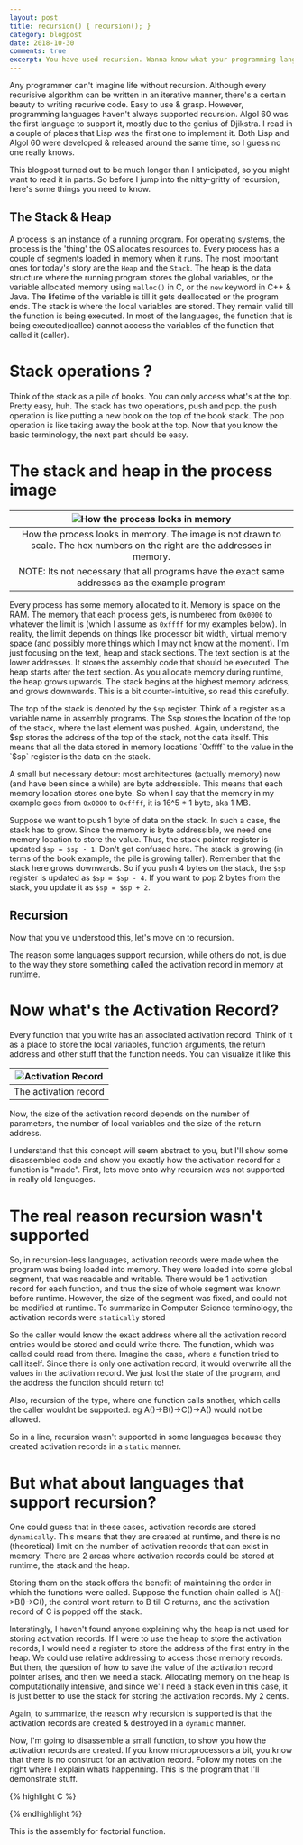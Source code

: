 ```yaml
---
layout: post
title: recursion() { recursion(); }
category: blogpost
date: 2018-10-30
comments: true
excerpt: You have used recursion. Wanna know what your programming language does under the hood to support it?
---
```


Any programmer can't imagine life without recursion. Although every recurisive algorithm can be written in an iterative manner, there's a certain beauty to writing recurive code. Easy to use & grasp. However, programming languages haven't always supported recursion. Algol 60 was the first language to support it, mostly due to the genius of Djikstra. I read in a couple of places that Lisp was the first one to implement it. Both Lisp and Algol 60 were developed & released around the same time, so I guess no one really knows.

This blogpost turned out to be much longer than I anticipated, so you might want to read it in parts. So before I jump into the nitty-gritty of recursion, here's some things you need to know. 

## The Stack & Heap
A process is an instance of a running program. For operating systems, the process is the 'thing' the OS allocates resources to. Every process has a couple of segments loaded in memory when it runs. The most important ones for today's story are the `Heap` and the `Stack`. The heap is the data structure where the running program stores the global variables, or the variable allocated memory using `malloc()` in C, or the `new` keyword in C++ & Java. The lifetime of the variable is till it gets deallocated or the program ends. The stack is where the local variables are stored. They remain valid till the function is being executed. In most of the languages, the function that is being executed(callee) cannot access the variables of the function that called it (caller).

# Stack operations ?
Think of the stack as a pile of books. You can only access what's at the top. Pretty easy, huh. The stack has two operations, push and pop. the push operation is like putting a new book on the top of the book stack. The pop operation is like taking away the book at the top. Now that you know the basic terminology, the next part should be easy. 

# The stack and heap in the process image

| ![How the process looks in memory](/assets/recursion/process_img.png) |
|:--:| 
| How the process looks in memory. The image is not drawn to scale. The hex numbers on the right are the addresses in memory. |
| NOTE: Its not necessary that all programs have the exact same addresses as the example program |

Every process has some memory allocated to it. Memory is space on the RAM. The memory that each process gets, is numbered from `0x0000` to whatever the limit is (which I assume as `0xffff` for my examples below). In reality, the limit depends on things like processor bit width, virtual memory space (and possibly more things which I may not know at the moment). I'm just focusing on the text, heap and stack sections. The text section is at the lower addresses. It stores the assembly code that should be executed. The heap starts after the text section. As you allocate memory during runtime, the heap grows upwards. The stack begins at the highest memory address, and grows downwards. This is a bit counter-intuitive, so read this carefully. 

The top of the stack is denoted by the `$sp` register. Think of a register as a variable name in assembly programs. The $sp stores the location of the top of the stack, where the last element was pushed. Again, understand, the $sp stores the address of the top of the stack, not the data itself. This means that all the data stored in memory locations `0xffff` to the value in the `$sp` register is the data on the stack.

A small but necessary detour: most architectures (actually memory) now (and have been since a while) are byte addressible. This means that each memory location stores one byte. So when I say that the memory in my example goes from `0x0000` to `0xffff`, it is 16^5 * 1 byte, aka 1 MB. 

Suppose we want to push 1 byte of data on the stack. In such a case, the stack has to grow. Since the memory is byte addressible, we need one memory location to store the value. Thus, the stack pointer register is updated `$sp = $sp - 1`. Don't get confused here. The stack is growing (in terms of the book example, the pile is growing taller). Remember that the stack here grows downwards. So if you push 4 bytes on the stack, the `$sp` register is updated as `$sp = $sp - 4`. If you want to pop 2 bytes from the stack, you update it as `$sp = $sp + 2`.

## Recursion
Now that you've understood this, let's move on to recursion.

The reason some languages support recursion, while others do not, is due to the way they store something called the activation record in memory at runtime.
# Now what's the Activation Record?
Every function that you write has an associated activation record. Think of it as a place to store the local variables, function arguments, the return address and other stuff that the function needs. You can visualize it like this

| ![Activation Record](/assets/recursion/ar.png) |
|:--:| 
| The activation record |

Now, the size of the activation record depends on the number of parameters, the number of local variables and the size of the return address. 

I understand that this concept will seem abstract to you, but I'll show some disassembled code and show you exactly how the activation record for a function is "made". First, lets move onto why recursion was not supported in really old languages.

# The real reason recursion wasn't supported

So, in recursion-less languages, activation records were made when the program was being loaded into memory. They were loaded into some global segment, that was readable and writable. There would be 1 activation record for each function, and thus the size of whole segment was known before runtime. However, the size of the segment was fixed, and could not be modified at runtime. To summarize in Computer Science terminology, the activation records were `statically` stored  

So the caller would know the exact address where all the activation record entries would be stored and could write there. The function, which was called could read from there. Imagine the case, where a function tried to call itself. Since there is only one activation record, it would overwrite all the values in the activation record. We just lost the state of the program, and the address the function should return to! 

Also, recursion of the type, where one function calls another, which calls the caller wouldnt be supported. eg A()->B()->C()->A() would not be allowed. 

So in a line, recursion wasn't supported in some languages because they created activation records in a `static` manner.

# But what about languages that support recursion?

One could guess that in these cases, activation records are stored `dynamically`. This means that they are created at runtime, and there is no (theoretical) limit on the number of activation records that can exist in memory. There are 2 areas where activation records could be stored at runtime, the stack and the heap. 

Storing them on the stack offers the benefit of maintaining the order in which the functions were called. Suppose the function chain called is A()->B()->C(), the control wont return to B till C returns, and the activation record of C is popped off the stack. 

Interstingly, I haven't found anyone explaining why the heap is not used for storing activation records. If I were to use the heap to store the activation records, I would need a register to store the address of the first entry in the heap. We could use relative addressing to access those memory records. But then, the question of how to save the value of the activation record pointer arises, and then we need a stack. Allocating memory on the heap is computationally intensive, and since we'll need a stack even in this case, it is just better to use the stack for storing the activation records. My 2 cents. 

Again, to summarize, the reason why recursion is supported is that the activation records are created & destroyed in a `dynamic` manner. 

Now, I'm going to disassemble a small function, to show you how the activation records are created. If you know microprocessors a bit, you know that there is no construct for an activation record. Follow my notes on the right where I explain whats happenning.
This is the program that I'll demonstrate stuff. 

{% highlight C %}

{% endhighlight %}

This is the assembly for factorial function.
```
```

